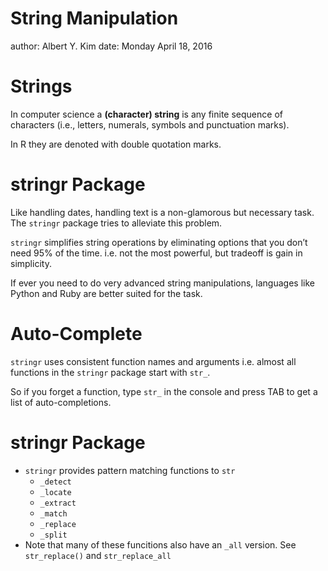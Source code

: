 String Manipulation
========================================================
author: Albert Y. Kim
date: Monday April 18, 2016






Strings
========================================================

In computer science a **(character) string** is any finite sequence of characters (i.e.,
letters, numerals, symbols and punctuation marks).

In R they are denoted with double quotation marks.



stringr Package
========================================================

Like handling dates, handling text is a non-glamorous but necessary task.  The
`stringr` package tries to alleviate this problem.

`stringr` simplifies string operations by eliminating options that you don’t need 95% of 
the time. i.e. not the most powerful, but tradeoff is gain in simplicity. 

If ever you need to do very advanced string manipulations, languages like Python
and Ruby are better suited for the task.



Auto-Complete
========================================================

`stringr` uses consistent function names and arguments i.e. almost all functions
in the `stringr` package start with `str_`.

So if you forget a function, type `str_` in the console and press TAB to get a
list of auto-completions.




stringr Package
========================================================

* `stringr` provides pattern matching functions to `str`
    + `_detect`
    + `_locate`
    + `_extract`
    + `_match`
    + `_replace`
    + `_split`
* Note that many of these funcitions also have an `_all` version. See
`str_replace()` and `str_replace_all`


